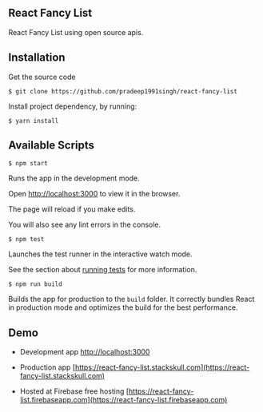 ## React Fancy List

React Fancy List using open source apis.

## Installation

Get the source code

`$ git clone https://github.com/pradeep1991singh/react-fancy-list`

Install project dependency, by running:

`$ yarn install`

## Available Scripts

`$ npm start`

Runs the app in the development mode.

Open [http://localhost:3000](http://localhost:3000) to view it in the browser.

The page will reload if you make edits.

You will also see any lint errors in the console.

`$ npm test`

Launches the test runner in the interactive watch mode.

See the section about [running tests](#running-tests) for more information.

`$ npm run build`

Builds the app for production to the `build` folder.
It correctly bundles React in production mode and optimizes the build for the best performance.

## Demo

* Development app [http://localhost:3000](http://localhost:3000)

* Production app [https://react-fancy-list.stackskull.com](https://react-fancy-list.stackskull.com)
* Hosted at Firebase free hosting [https://react-fancy-list.firebaseapp.com](https://react-fancy-list.firebaseapp.com)

